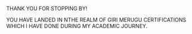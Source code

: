 THANK YOU FOR STOPPING BY!

YOU HAVE LANDED IN NTHE REALM OF GIRI MERUGU CERTIFICATIONS WHICH I HAVE DONE DURING MY ACADEMIC JOURNEY.
